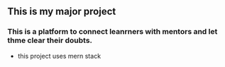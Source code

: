 ## This is my major project

### This is a platform to connect leanrners with mentors and let thme clear their doubts.

- this project uses mern stack 